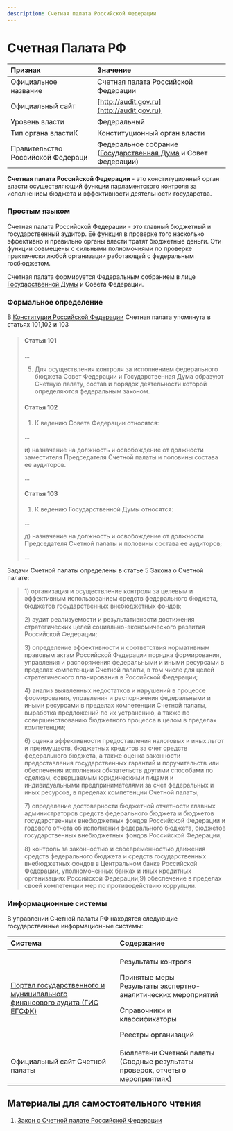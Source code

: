 ```yaml
---
description: Счетная палата Российской Федерации
---
```


# Счетная Палата РФ

|  Признак | Значение |
| :--- | :--- |
| Официальное название | Счетная палата Российской Федерации |
| Официальный сайт | [http://audit.gov.ru](http://audit.gov.ru) |
| Уровень власти | Федеральный |
| Тип органа властиК | Конституционный орган власти |
| Правительство Российской Федераци | Федеральное собрание \([Государственная Дума](gosudarstvennaya-duma.md) и Совет Федерации\) |

**Счетная палата Российской Федерации** - это конституционный орган власти осуществляющий функции парламентского контроля за исполнением бюджета и эффективности деятельности государства.

### Простым языком

Счетная палата Российской Федерации - это главный бюджетный и государственный аудитор. Её функция в проверке того насколько эффективно и правильно органы власти тратят бюджетные деньги. Эти функции совмещены с сильными полномочиями по проверке практически любой организации работающей с федеральным госбюджетом.

Счетная палата формируется Федеральным собранием в лице [Государственной Думы](gosudarstvennaya-duma.md) и Совета Федерации.

### Формальное определение

В [Конституции Российской Федерации](../../../howto/howtostart/constitution.md) Счетная палата упомянута в статьях 101,102 и 103

> #### Статья 101
>
> ...
>
> 5. Для осуществления контроля за исполнением федерального бюджета Совет Федерации и Государственная Дума образуют Счетную палату, состав и порядок деятельности которой определяются федеральным законом.
>
> #### Статья 102
>
> 1. К ведению Совета Федерации относятся:
>
> ...
>
> и\) назначение на должность и освобождение от должности заместителя Председателя Счетной палаты и половины состава ее аудиторов.
>
> ...
>
> #### Статья 103
>
> 1. К ведению Государственной Думы относятся:
>
> ...
>
> д\) назначение на должность и освобождение от должности Председателя Счетной палаты и половины состава ее аудиторов;
>
> ...

Задачи Счетной палаты определены в статье 5 Закона о Счетной палате:

> 1\) организация и осуществление контроля за целевым и эффективным использованием средств федерального бюджета, бюджетов государственных внебюджетных фондов;
>
> 2\) аудит реализуемости и результативности достижения стратегических целей социально-экономического развития Российской Федерации;
>
> 3\) определение эффективности и соответствия нормативным правовым актам Российской Федерации порядка формирования, управления и распоряжения федеральными и иными ресурсами в пределах компетенции Счетной палаты, в том числе для целей стратегического планирования в Российской Федерации;
>
> 4\) анализ выявленных недостатков и нарушений в процессе формирования, управления и распоряжения федеральными и иными ресурсами в пределах компетенции Счетной палаты, выработка предложений по их устранению, а также по совершенствованию бюджетного процесса в целом в пределах компетенции;
>
> 6\) оценка эффективности предоставления налоговых и иных льгот и преимуществ, бюджетных кредитов за счет средств федерального бюджета, а также оценка законности предоставления государственных гарантий и поручительств или обеспечения исполнения обязательств другими способами по сделкам, совершаемым юридическими лицами и индивидуальными предпринимателями за счет федеральных и иных ресурсов, в пределах компетенции Счетной палаты;
>
> 7\) определение достоверности бюджетной отчетности главных администраторов средств федерального бюджета и бюджетов государственных внебюджетных фондов Российской Федерации и годового отчета об исполнении федерального бюджета, бюджетов государственных внебюджетных фондов Российской Федерации;
>
> 8\) контроль за законностью и своевременностью движения средств федерального бюджета и средств государственных внебюджетных фондов в Центральном банке Российской Федерации, уполномоченных банках и иных кредитных организациях Российской Федерации;9\) обеспечение в пределах своей компетенции мер по противодействию коррупции.

### Информационные системы

В управлении Счетной палаты РФ находятся следующие государственные информационные системы:

<table>
  <thead>
    <tr>
      <th style="text-align:left">Система</th>
      <th style="text-align:left">Содержание</th>
    </tr>
  </thead>
  <tbody>
    <tr>
      <td style="text-align:left"><a href="../../../gis/public/egsfk.md">Портал государственного и муниципального финансового аудита (ГИС ЕГСФК)</a>
      </td>
      <td style="text-align:left">
        <p>Результаты контроля</p>
        <p>Принятые меры
          <br />Результаты экспертно-аналитических мероприятий</p>
        <p>Справочники и классификаторы</p>
        <p>Реестры организаций</p>
      </td>
    </tr>
    <tr>
      <td style="text-align:left">Официальный сайт Счетной палаты</td>
      <td style="text-align:left">Бюллетени Счетной палаты (Сводные результаты проверок, отчеты о мероприятиях)</td>
    </tr>
  </tbody>
</table>

## Материалы для самостоятельного чтения

1. [Закон о Счетной палате Российской Федерации](https://www.consultant.ru/document/cons_doc_LAW_144621/)



